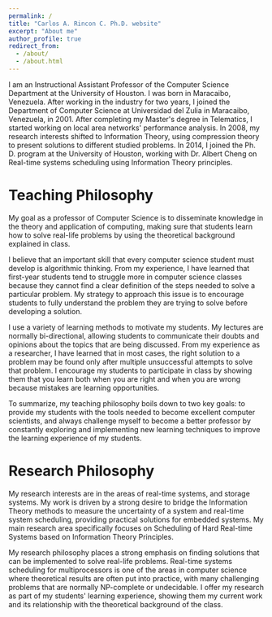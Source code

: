 ```yaml
---
permalink: /
title: "Carlos A. Rincon C. Ph.D. website"
excerpt: "About me"
author_profile: true
redirect_from: 
  - /about/
  - /about.html
---
```


I am an Instructional Assistant Professor of the Computer Science Department at the University of Houston. I was born in Maracaibo, Venezuela. After working in the industry for two years, I joined the Department of Computer Science at Universidad del Zulia in Maracaibo, Venezuela, in 2001. After completing my Master's degree in Telematics, I started working on local area networks' performance analysis. In 2008, my research interests shifted to Information Theory, using compression theory to present solutions to different studied problems. In 2014, I joined the Ph. D. program at the University of Houston, working with Dr. Albert Cheng on Real-time systems scheduling using Information Theory principles.

Teaching Philosophy
======

My goal as a professor of Computer Science is to disseminate knowledge in the theory and application of computing, making sure that students learn how to solve real-life problems by using the theoretical background explained in class.

I believe that an important skill that every computer science student must develop is algorithmic thinking. From my experience, I have learned that first-year students tend to struggle more in computer science classes because they cannot find a clear definition of the steps needed to solve a particular problem. My strategy to approach this issue is to encourage students to fully understand the problem they are trying to solve before developing a solution.

I use a variety of learning methods to motivate my students. My lectures are normally bi-directional, allowing students to communicate their doubts and opinions about the topics that are being discussed. From my experience as a researcher, I have learned that in most cases, the right solution to a problem may be found only after multiple unsuccessful attempts to solve that problem. I encourage my students to participate in class by showing them that you learn both when you are right and when you are wrong because mistakes are learning opportunities.

To summarize, my teaching philosophy boils down to two key goals: to provide my students with the tools needed to become excellent computer scientists, and always challenge myself to become a better professor by constantly exploring and implementing new learning techniques to improve the learning experience of my students. 

Research Philosophy
======

My research interests are in the areas of real-time systems, and storage systems. My work is driven by a strong desire to bridge the Information Theory methods to measure the uncertainty of a system and real-time system scheduling, providing practical solutions for embedded systems. My main research area specifically focuses on Scheduling of Hard Real-time Systems based on Information Theory Principles.

My research philosophy places a strong emphasis on finding solutions that can be implemented to solve real-life problems. Real-time systems scheduling for multiprocessors is one of the areas in computer science where theoretical results are often put into practice, with many challenging problems that are normally NP-complete or undecidable. I offer my research as part of my students' learning experience, showing them my current work and its relationship with the theoretical background of the class.
